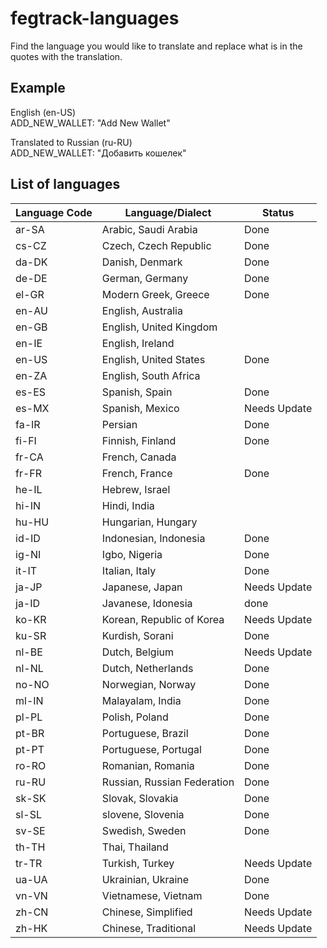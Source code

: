 # fegtrack-languages

Find the language you would like to translate and replace what is in the quotes with the translation.

## Example

English (en-US)\
ADD_NEW_WALLET: "Add New Wallet"

Translated to Russian (ru-RU)\
ADD_NEW_WALLET: "Добавить кошелек"

## List of languages
| Language Code | Language/Dialect | Status |
| ------------- | -------- | ------ |
| ar-SA | Arabic, Saudi Arabia | Done |
| cs-CZ | Czech, Czech Republic | Done |
| da-DK | Danish, Denmark | Done |
| de-DE | German, Germany | Done |
| el-GR | Modern Greek, Greece | Done |
| en-AU | English, Australia | |
| en-GB | English, United Kingdom | |
| en-IE | English, Ireland | |
| en-US | English, United States | Done |
| en-ZA | English, South Africa | |
| es-ES | Spanish, Spain | Done |
| es-MX | Spanish, Mexico | Needs Update |
| fa-IR | Persian | Done |
| fi-FI | Finnish, Finland | Done |
| fr-CA | French, Canada | |
| fr-FR | French, France | Done |
| he-IL | Hebrew, Israel | |
| hi-IN | Hindi, India | |
| hu-HU | Hungarian, Hungary | |
| id-ID | Indonesian, Indonesia | Done |
| ig-NI | Igbo, Nigeria | Done |
| it-IT | Italian, Italy | Done |
| ja-JP | Japanese, Japan | Needs Update |
| ja-ID | Javanese, Idonesia | done |
| ko-KR | Korean, Republic of Korea | Needs Update |
| ku-SR | Kurdish, Sorani | Done |
| nl-BE | Dutch, Belgium | Needs Update |
| nl-NL | Dutch, Netherlands | Done |
| no-NO | Norwegian, Norway | Done |
| ml-IN | Malayalam, India | Done |
| pl-PL | Polish, Poland | Done |
| pt-BR | Portuguese, Brazil | Done |
| pt-PT | Portuguese, Portugal | Done |
| ro-RO | Romanian, Romania | Done |
| ru-RU | Russian, Russian Federation | Done |
| sk-SK | Slovak, Slovakia | Done |
| sl-SL | slovene, Slovenia | Done |
| sv-SE | Swedish, Sweden | Done |
| th-TH | Thai, Thailand | |
| tr-TR | Turkish, Turkey | Needs Update |
| ua-UA | Ukrainian, Ukraine | Done |
| vn-VN | Vietnamese, Vietnam | Done |
| zh-CN | Chinese, Simplified | Needs Update |
| zh-HK | Chinese, Traditional | Needs Update |
